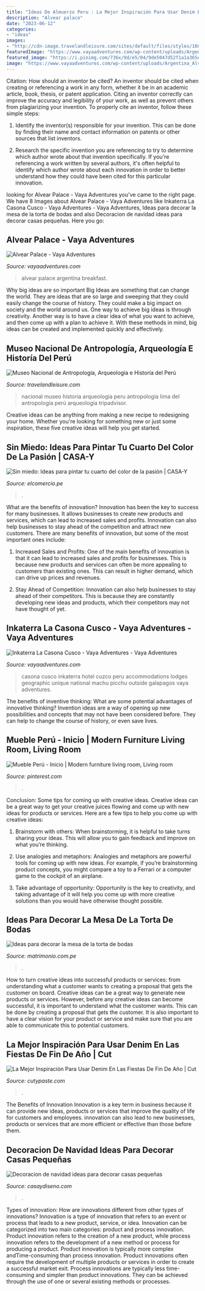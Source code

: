 ```yaml
---
title: "Ideas De Almuerzo Peru : La Mejor Inspiración Para Usar Denim En Las Fiestas De Fin De Año"
description: "Alvear palace"
date: "2023-06-12"
categories:
- "ideas"
images:
- "http://cdn-image.travelandleisure.com/sites/default/files/styles/1600x1000/public/1473990276/museo-nacional-de-antropologia-lima-lim0916.jpg?itok=AtO5suDl"
featuredImage: "https://www.vayaadventures.com/wp-content/uploads/Argentina_Alvear-Palace_breakfast-1623x1080.jpg"
featured_image: "https://i.pinimg.com/736x/9d/e5/04/9de5047d52f1a1a365e204fb58cd7b0b.jpg"
image: "https://www.vayaadventures.com/wp-content/uploads/Argentina_Alvear-Palace_breakfast-1623x1080.jpg"
---
```



Citation: How should an inventor be cited?
An inventor should be cited when creating or referencing a work in any form, whether it be in an academic article, book, thesis, or patent application. Citing an inventor correctly can improve the accuracy and legibility of your work, as well as prevent others from plagiarizing your invention. To properly cite an inventor, follow these simple steps:
1. Identify the inventor(s) responsible for your invention. This can be done by finding their name and contact information on patents or other sources that list inventors.

2. Research the specific invention you are referencing to try to determine which author wrote about that invention specifically. If you're referencing a work written by several authors, it's often helpful to identify which author wrote about each innovation in order to better understand how they could have been cited for this particular innovation.


	

		
looking for Alvear Palace - Vaya Adventures you've came to the right page. We have 8 Images about Alvear Palace - Vaya Adventures like Inkaterra La Casona Cusco - Vaya Adventures - Vaya Adventures, Ideas para decorar la mesa de la torta de bodas and also Decoracion de navidad ideas para decorar casas pequeñas. Here you go:
		
    
## Alvear Palace - Vaya Adventures

<img loading=lazy src="https://www.vayaadventures.com/wp-content/uploads/Argentina_Alvear-Palace_breakfast-1623x1080.jpg" onerror="this.onerror=null;this.src='https://tse2.mm.bing.net/th?id=OIP.848L5z5BtLFw15_qQ_b9VwHaE7&amp;pid=15.1';" alt="Alvear Palace - Vaya Adventures">

_Source: vayaadventures.com_

>alvear palace argentina breakfast. 

	

Why big ideas are so important
Big Ideas are something that can change the world. They are ideas that are so large and sweeping that they could easily change the course of history. They could make a big impact on society and the world around us. One way to achieve big ideas is through creativity. Another way is to have a clear idea of what you want to achieve, and then come up with a plan to achieve it. With these methods in mind, big ideas can be created and implemented quickly and effectively.

    
## Museo Nacional De Antropología, Arqueología E Historía Del Perú

<img loading=lazy src="http://cdn-image.travelandleisure.com/sites/default/files/styles/1600x1000/public/1473990276/museo-nacional-de-antropologia-lima-lim0916.jpg?itok=AtO5suDl" onerror="this.onerror=null;this.src='https://tse3.mm.bing.net/th?id=OIP.Pq3RUgLm90JzsbmelMhrJgHaEo&amp;pid=15.1';" alt="Museo Nacional de Antropología, Arqueología e Historía del Perú">

_Source: travelandleisure.com_

>nacional museo historia arqueologia peru antropologia lima del antropología perú arqueología tripadvisor. 

	

Creative ideas can be anything from making a new recipe to redesigning your home. Whether you're looking for something new or just some inspiration, these five creative ideas will help you get started.

    
## Sin Miedo: Ideas Para Pintar Tu Cuarto Del Color De La Pasión | CASA-Y

<img loading=lazy src="https://elcomercio.pe/resizer/el2z379OEsb1H64eOreAWSn7S1w=/980x528/smart/filters:format(jpeg):quality(75)/arc-anglerfish-arc2-prod-elcomercio.s3.amazonaws.com/public/KCRUSD57KZE2PBZJOFV4INX6AE.jpg" onerror="this.onerror=null;this.src='https://tse2.mm.bing.net/th?id=OIP.G1RWPGmF54XZfSzBdBtT_gHaD_&amp;pid=15.1';" alt="Sin miedo: Ideas para pintar tu cuarto del color de la pasión | CASA-Y">

_Source: elcomercio.pe_

>. 

	

What are the benefits of innovation?
Innovation has been the key to success for many businesses. It allows businesses to create new products and services, which can lead to increased sales and profits. Innovation can also help businesses to stay ahead of the competition and attract new customers.
There are many benefits of innovation, but some of the most important ones include:

1) Increased Sales and Profits: One of the main benefits of innovation is that it can lead to increased sales and profits for businesses. This is because new products and services can often be more appealing to customers than existing ones. This can result in higher demand, which can drive up prices and revenues.

2) Stay Ahead of Competition: Innovation can also help businesses to stay ahead of their competitors. This is because they are constantly developing new ideas and products, which their competitors may not have thought of yet.

    
## Inkaterra La Casona Cusco - Vaya Adventures - Vaya Adventures

<img loading=lazy src="https://www.vayaadventures.com/wp-content/uploads/Inkaterra-La-Casona-Cusco-Courtyard-1620x1080.jpg" onerror="this.onerror=null;this.src='https://tse1.mm.bing.net/th?id=OIP.spu9KQEr54hgdZkdm_27IgHaE8&amp;pid=15.1';" alt="Inkaterra La Casona Cusco - Vaya Adventures - Vaya Adventures">

_Source: vayaadventures.com_

>casona cusco inkaterra hotel cuzco peru accommodations lodges geographic unique national machu picchu outside galapagos vaya adventures. 

	

The benefits of inventive thinking: What are some potential advantages of innovative thinking?
Invention ideas are a way of opening up new possibilities and concepts that may not have been considered before. They can help to change the course of history, or even save lives.

    
## Mueble Perú - Inicio | Modern Furniture Living Room, Living Room

<img loading=lazy src="https://i.pinimg.com/736x/9d/e5/04/9de5047d52f1a1a365e204fb58cd7b0b.jpg" onerror="this.onerror=null;this.src='https://tse4.mm.bing.net/th?id=OIP.9AbKHnOKYrAsuHqEBSQIzwHaEc&amp;pid=15.1';" alt="Mueble Perú - Inicio | Modern furniture living room, Living room">

_Source: pinterest.com_

>. 

	

Conclusion: Some tips for coming up with creative ideas.
Creative ideas can be a great way to get your creative juices flowing and come up with new ideas for products or services. Here are a few tips to help you come up with creative ideas:
1. Brainstorm with others: When brainstorming, it is helpful to take turns sharing your ideas. This will allow you to gain feedback and improve on what you’re thinking.

2. Use analogies and metaphors: Analogies and metaphors are powerful tools for coming up with new ideas. For example, if you’re brainstorming product concepts, you might compare a toy to a Ferrari or a computer game to the cockpit of an airplane.

3. Take advantage of opportunity: Opportunity is the key to creativity, and taking advantage of it will help you come up with more creative solutions than you would have otherwise thought possible.

    
## Ideas Para Decorar La Mesa De La Torta De Bodas

<img loading=lazy src="https://cdn0.matrimonio.com.pe/usr/0/6/9/8/cfb_130480.jpg" onerror="this.onerror=null;this.src='https://tse2.mm.bing.net/th?id=OIP.winTQHr4IUSxAD-vk3cV5gAAAA&amp;pid=15.1';" alt="Ideas para decorar la mesa de la torta de bodas">

_Source: matrimonio.com.pe_

>. 

	

How to turn creative ideas into successful products or services: from understanding what a customer wants to creating a proposal that gets the customer on board.
Creative ideas can be a great way to generate new products or services. However, before any creative ideas can become successful, it is important to understand what the customer wants. This can be done by creating a proposal that gets the customer. It is also important to have a clear vision for your product or service and make sure that you are able to communicate this to potential customers.

    
## La Mejor Inspiración Para Usar Denim En Las Fiestas De Fin De Año | Cut

<img loading=lazy src="http://www.cutypaste.com/wp-content/uploads/2017/12/Captura-de-pantalla-2017-12-21-a-las-12.55.12.jpg" onerror="this.onerror=null;this.src='https://tse2.mm.bing.net/th?id=OIP.OHedc0115T464QokOUhTLQHaIS&amp;pid=15.1';" alt="La Mejor Inspiración Para Usar Denim En Las Fiestas De Fin De Año | Cut">

_Source: cutypaste.com_

>. 

	

The Benefits of Innovation
Innovation is a key term in business because it can provide new ideas, products or services that improve the quality of life for customers and employees. innovation can also lead to new businesses, products or services that are more efficient or effective than those before them.

    
## Decoracion De Navidad Ideas Para Decorar Casas Pequeñas

<img loading=lazy src="http://casaydiseno.com/wp-content/uploads/2015/09/decoracion-navidad-ideas-para-decorar-arbol-rosa-salon.jpg" onerror="this.onerror=null;this.src='https://tse1.mm.bing.net/th?id=OIP.U_7o7Y1g1jKkNZ09M74cdwHaJQ&amp;pid=15.1';" alt="Decoracion de navidad ideas para decorar casas pequeñas">

_Source: casaydiseno.com_

>. 

	

Types of innovation: How are innovations different from other types of innovations?
Innovation is a type of innovation that refers to an event or process that leads to a new product, service, or idea. Innovation can be categorized into two main categories: product and process innovation. Product innovation refers to the creation of a new product, while process innovation refers to the development of a new method or process for producing a product. 
Product innovation is typically more complex andTime-consuming than process innovation. Product innovations often require the development of multiple products or services in order to create a successful market exit. Process innovations are typically less time-consuming and simpler than product innovations. They can be achieved through the use of one or several existing methods or processes.

